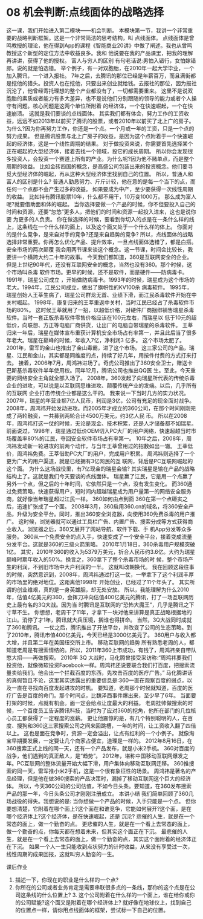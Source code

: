 # 08 机会判断:点线面体的战略选择

这一课，我们开始进入第二模块——机会判断。
本模块第一节，我讲一个非常重要的战略判断框架。这是一个非常简洁的思考结构，叫 点线面体。 点线面体是曾鸣教授的理论，他在得到App的课程《智能商业20讲》中做了阐述。我也从曾鸣教授这个新型的定位方法中收益良多。我和 他说要在我的产品课里，把我的理解再讲讲，获得了他的授权。
富人与穷人的区别
有句老话说:男怕入错行，女怕嫁错郎。说的就是怕选错。 举个例子，有一对双胞胎，在2010年一起大学毕业，一个加入腾讯，一个进入报社。 7年之后，去腾讯的那位已经是年薪百万，而且满街都是挖他的猎头。投资人也在挖他，只要出来创业就给钱。去报社的那位，因为报社 沉沦了，他曾经寄托理想的整个产业都没有了，一切都需要重来。 这里不是说双胞胎的素质或者能力有多大差异，也不是说他们分别跟随的领导的能力或者个人操守有问题。核心问题是这两个单位所附着 的经济体，一个在快速崛起，一个在快速崩溃。
这就是我们要谈的点线面体。 其实我们都有体会，努力工作的工资收益，远远不如2013年以前买了腾讯的股票，或者2010年以前买了北上广的房子。 为什么?因为你再努力工作，你还是一个点。一个月或一年的工资，只是一个点的努力成果。 但是腾讯股票与北上广房子的收益，是因为这个点附着于一个快速崛起的经济体，这是一个线性周期的结果。 对于做投资来说，你需要首先选择某个正在崛起的大型经济体，接着去找一个领域，投它的成长周期。 所以你会发现很多投资人，会投资一个赛道上所有的产业。为什么呢?因为他不赌单点，而是整个周期的收益。 比如金砖四国的概念，是高盛公司包装出来的投资概念。他们要寻觅大型经济体的崛起，再从这种大型经济体里找到自己的位置。 所以，普通人和富人的区别是什么?
普通人勤恳努力、斤斤计较，他在意的是每一个当下的点，而任何一个点都不会产生过多的收益。 如果要成为中产，至少要获得一次线性周期的收益。 比如持有腾讯股票10年，什么都不用干，10万变1000万。 那么成为富人呢?就要借助面和体的崛起。 当你选择要做一个产品的时候，你不但要投入自己的时间和资源，还要“忽悠”更多人，把他们的时间和资源一起投入进来，这也是说你要 为更多的人负责。 你在做选择的时候，要看到你切入的点是在一条什么样的线上，这条线在一个什么样的面上，以及这个面又处于一个什么样的体上。 你面对的是什么竞争，是来自对手的竞争?还是来自趋势的竞争? 所以，点线面体的战略选择非常重要。你再怎么优化产品、提升效率，一旦点线面体选错了，都是白搭。
安全市场的两次颠覆
我会用两节课来谈这个概念。这一节课，时间会比较长，我要讲一个横跨大约二十年的故事。 今天我们都知道，360是互联网安全的企业。但是上世纪90年代，还没有互联网安全的概念，当然也没有360。那个时候，这个市场叫杀毒 软件市场。更早的时候，还不是软件，而是硬件——防病毒卡。
1991年，瑞星公司成立 ，开始做防病毒卡。1993年的时候，瑞星成为这个市场的老大。1994年，江民公司成立，做出了旗帜性的KV100杀 病毒软件。
1995年，瑞星创始人王莘生病了，瑞星公司群龙无首、业绩下滑，而江民杀毒软件开始在中关村崛起。 1998年，康复归来的王莘重返中关村，当时江民已经占了杀毒软件市场的80%。 这时候王莘就用了一招，以超低价格，对硬件厂商捆绑销售瑞星杀毒软件。当时一套正版杀毒软件零售价格应该在100元左右，而瑞星以 低于10元的超低价，向联想、方正等电脑厂商供货，让出厂的电脑自带瑞星的杀毒软件。 王莘归来一年后，瑞星在媒体宣布重获计算机安全市场占有率第一，并且此后当了很多年老大。瑞星在巅峰的时候，年收入7亿，净利润3 亿多。
这个市场太肥了。2001年，雷军的金山也推出了金山毒霸，进了这个市场。 这三家公司的产品，瑞星、江民和金山，其实都是同维度的点，持续了好几年，用按件付费的方式打来打去。 接着，2006年7月，周鸿祎进场了。奇虎公司推出了360安全卫士，赠送卡巴斯基杀毒软件半年使用权。同年12月，腾讯公司也推出QQ医 生。至此，今天重要的网络安全主角就全部入场了。
 2008年，360发起了向瑞星所代表的传统杀毒企业的进攻，可以说是以互联网思维进攻、颠覆传统产业的发端。以后，几乎所有的互联网 企业打击传统企业都是这么干的。 我来说一下当时几方的实力状况。2007年，瑞星的年营业额7亿人民币，利润是3亿，公司有充足的现金面对战争。 2008年，周鸿祎开始发动进攻。而2005年才成立的360公司，在那个时间刚刚完成了两轮融资，一共募到两轮合计4500万美元，约3亿人民 币。
所以在2008年，周鸿祎打这一仗的时候，无论是现金、技术积累，还是人才储备都不如瑞星。 前面说过，1998年，瑞星通过低价OEM切入PC大厂的用户网络，快速超越当时市场覆盖率80%的江民，夺回安全软件市场占有率第一。 10年之后，2008年，周鸿祎发动新一轮进攻的前两个动作，与当年王莘曾用过的招数如出一辙。 王莘低价，周鸿祎免费。王莘借助PC大厂的用户，完成用户积累。 周鸿祎则选择了一个更为广大的用户渠道，就是已经拥有3亿网民的互 联网，背后是PC互联网崛起的这个面。
为什么这场战役里，有7亿现金的瑞星会输? 其实瑞星是输在产品的战略结构上了。这就是我们今天要谈的点线面体。 瑞星赢了江民，它是用一个点赢了另外一个点，但之后的十年时间，它依然只是一个点，没有发生变化。 而360通过免费策略，快速获得用户，短时间内超越瑞星成为用户量第一的网络安全服务商，就好像当年瑞星超过江民一样。 360如何由点到面
360在第一个点砸实之后，迅速扩张成了一个面。 2008年3月，360启用360.cn的域名，将360安全产品，升级为安全平台。同时，推出360安全浏览器，向使用360免费杀毒的用户推广。 这时候，浏览器就可以通过工具栏广告、内置广告、搜索分成等方式获得商业收入。浏览器之后，360又展开了网站导航、软件下载、手 机App分发等众多服务。
360从一个免费安全的点入手，快速变成了一个安全平台，接着变成流量分发平台。这就是360的三级火箭策略。 2010年1月18日，360杀毒用户规模突破1亿。 其实，2010年360的收入为5379万美元，折合人民币约3.6亿。大约为瑞星巅峰时期年收入的50%。换言之，360拿下了整个杀毒市场的时 候，整个市场产生的利润，不到旧市场中大户利润的一半。
这就叫改朝换代。 我在回顾这段往事的时候，突然意识到，2008年，周鸿祎通过打这一仗，一举拿下了这个利润丰厚的市场里的绝对地位。这距离他1998年 开始创业，已经过了11个年头了。
其实所谓的创业维艰，真的是一身英雄胆，却无处安放。 所以，我能理解为什么2010年，估值4亿美元的360，会挥刀冲向估值400亿美元的腾讯，打了一场互联网历史上最有名的3Q大战。因为当 时腾讯是互联网的“恐怖大魔王”，几乎是腾讯之下寸草不生。 你想想，老周干了11年，才拿下一块对他来讲算是真正战略根据地的江山。消停了才1年，腾讯就大兵压境，搁谁也得拼命。 当然，3Q大战同时成就了360和腾讯。 一仗之后，腾讯推出了开放平台，并改变了公司的生态策略。到了2010年，腾讯市值400亿美元，今天已经是3000亿美元了。 360用户与收入都大增，并且第二年在美国纽交所上市。
移动互联网的趋势 所有熟悉老周的人，都知道老周是有搜索情结的。所以，2011年360上市成功，有钱了，周鸿祎亲自带队憋大招——再做搜索。
2010年 3Q 大战时，马化腾曾接受采访称:“周鸿祎要我们投资他，就像微软投资Facebook一样。周鸿祎还说要联合我们打百度，把搜索流 量卖给我们。他会出一个拦截百度的东西，先攻击百度的医疗广告。” 马化腾讲话的真假暂且不论，这里其实透露出的重要信息是:360一直在观察百度的弱点，以及一直在寻找向百度发起进攻的时机。 要知道，老周那个时候就知道，百度的医疗广告是百度的命门。那个时间点，比魏泽西事件爆出来，至少早了6年。 当面要打架的时候，点就有机会。面一定会给点让度最大的利益。 老周挂帅做搜索的时候，一个百度员工告诉腾讯科技，当时为了应对360的挖角，他所在部门的几位核心员工都获得了一定程度的涨薪。 更让他震惊的是，有几个特别聪明的人，在百度、搜狗和360这三家搜索公司之间来回跳槽，一年的时间，让工资收入翻了四倍以上。 这也是面在竞争时，资源一定会溢出，让点有红利的一个小例子。
就像淘宝早期要发展，一定要让几个商家占便宜，道理是一样的。 2012年8月16日，在360搜索正式上线的同一天，还有一个产品发布，就是小米2手机。
360对百度的战争，他们遇到的真正敌人，是“趋势”。 2012年，堪称中国移动互联网爆发之年。PC互联网的整体流量开始大幅下滑，用户集体向移动互联网迁移。 360推搜索的同一天，雷军推小米2手机，这是一个很有象征性的场景。 周鸿祎是著名的产品经理，但是他在做360搜索的产品决策时，漏掉了移动互联网这个巨大的经济体。 所以，今天360公司的公司估值，不如今日头条。要知道，在360发布搜索产品的那一年，今日头条公司才刚刚注册成立。
本讲小结
我们简单回顾了360几场战役的得失。我想说的是: 当你想做一个产品的时候，入手只能是一个点。 但你要想清楚，它附着在哪个面上?这个面在和谁竞争，它能如何展开?这个面，是在哪个经济体上?这个经济体，是在快速崛起，还是 沉沦?
悲催的人生，就是在一个常态的面上，做一个勤奋的点。 更悲催的人生，就是在一个看上去常态的面上，做一个勤奋的点，你每天都在想着未来，但其实这个面正在下沉。 最悲催的人生，就是在一个看上去常态的面上，做一个勤奋的点，其实这个面附着的经济体正在下沉。 如果一个人一生只能收到点状努力的计时收益，从来没有享受过一次，线性周期的成果回报，这就叫穷人勤奋的一生。

课后作业
1. 描述一下，你现在的职业是什么样的一个点?
2. 你所在的公司或者业务肯定是需要串联很多点的一条线，那你的这个点是在公司这条线的什么位置上? 3. 这个公司附着在什么样的一个面上，谁在给你或你的公司赋能?这个面又是附着在哪个经济体上? 就好像在地球仪上，找到自己的位置点一样，请你用点线面体的框架，尝试标一下自己的位置。